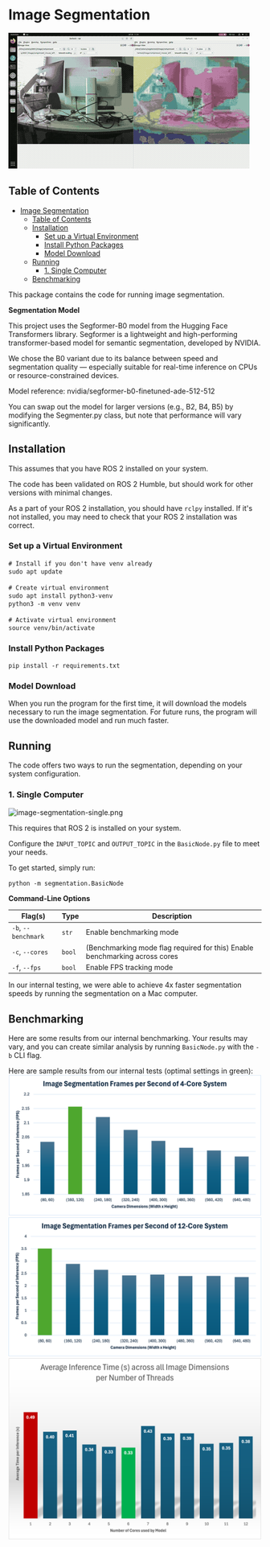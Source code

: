 # Image Segmentation
![segmentation.gif](../../images/segmentation.gif)

## Table of Contents
<!-- TOC -->
* [Image Segmentation](#image-segmentation)
  * [Table of Contents](#table-of-contents)
  * [Installation](#installation)
    * [Set up a Virtual Environment](#set-up-a-virtual-environment)
    * [Install Python Packages](#install-python-packages)
    * [Model Download](#model-download)
  * [Running](#running)
    * [1. Single Computer](#1-single-computer)
  * [Benchmarking](#benchmarking)
<!-- TOC -->

This package contains the code for running image segmentation.

**Segmentation Model**

This project uses the Segformer-B0 model from the Hugging Face Transformers library. Segformer is a lightweight and high-performing transformer-based model for semantic segmentation, developed by NVIDIA.

We chose the B0 variant due to its balance between speed and segmentation quality — especially suitable for real-time inference on CPUs or resource-constrained devices.

Model reference: nvidia/segformer-b0-finetuned-ade-512-512

You can swap out the model for larger versions (e.g., B2, B4, B5) by modifying the Segmenter.py class, but note that performance will vary significantly.



## Installation

This assumes that you have ROS 2 installed on your system.

The code has been validated on ROS 2 Humble, but should work for other versions with minimal changes.

As a part of your ROS 2 installation, you should have `rclpy` installed.
If it's not installed, you may need to check that your ROS 2 installation was correct.

### Set up a Virtual Environment
```commandline
# Install if you don't have venv already
sudo apt update

# Create virtual environment
sudo apt install python3-venv
python3 -m venv venv

# Activate virtual environment
source venv/bin/activate
```


### Install Python Packages
```commandline
pip install -r requirements.txt
```

### Model Download

When you run the program for the first time, it will download the models necessary to run the image segmentation. For
future runs, the program will use the downloaded model and run much faster.

## Running

The code offers two ways to run the segmentation, depending on your system configuration.

### 1. Single Computer
![image-segmentation-single.png](../media/image-segmentation-single.png)

This requires that ROS 2 is installed on your system.

Configure the `INPUT_TOPIC` and `OUTPUT_TOPIC` in the `BasicNode.py` file to meet your needs.

To get started, simply run:
```commandline
python -m segmentation.BasicNode
```

**Command-Line Options**

| Flag(s)               | Type     | Description                                                                 |
|-----------------------|----------|-----------------------------------------------------------------------------|
| `-b`, `--benchmark`   | `str`    | Enable benchmarking mode                                                    |
| `-c`, `--cores`       | `bool`   | (Benchmarking mode flag required for this) Enable benchmarking across cores |
| `-f`, `--fps`         | `bool`   | Enable FPS tracking mode                                                    |

In our internal testing, we were able to achieve 4x faster segmentation speeds by running the segmentation on a Mac computer.

## Benchmarking

Here are some results from our internal benchmarking. Your results may vary, and you can create similar analysis by running
`BasicNode.py` with the `-b` CLI flag.

Here are sample results from our internal tests (optimal settings in green):
![benchmark_four_core.png](../../images/benchmark_four_core.png)
![benchmark_twelve_core.png](../../images/benchmark_twelve_core.png)
![inference_across_threads.png](../../images/inference_across_threads.png)
